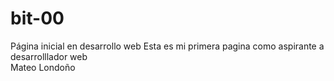 # bit-00
Página inicial en desarrollo web 
Esta es mi primera pagina como aspirante a desarrolllador web  
Mateo Londoño